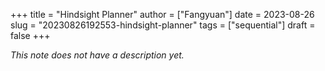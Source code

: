 +++
title = "Hindsight Planner"
author = ["Fangyuan"]
date = 2023-08-26
slug = "20230826192553-hindsight-planner"
tags = ["sequential"]
draft = false
+++

_This note does not have a description yet._
